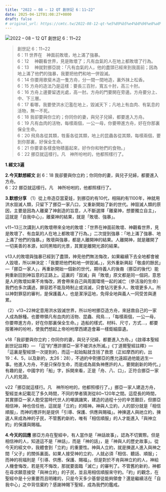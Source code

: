 ```yaml
---
title: "2022 – 08 – 12 QT 創世記 6：11~22"
date: 2025-04-12T01:08:27+0800
draft: false
# original_url: https://cmtc.tw/2022-08-12-qt-%e5%89%b5%e4%b8%96%e8%a8%98-6%ef%bc%9a1122
---
```


![2022 – 08 – 12 QT 創世記 6：11\~22](/images/qt.jpg  "2022 – 08 – 12 QT 創世記 6：11\~22")

> 創世記 6：11\~22  
> 6：11 世界在　神面前敗壞，地上滿了強暴。  
> 6：12 　神觀看世界，見是敗壞了；凡有血氣的人在地上都敗壞了行為。  
> 6：13 　神就對挪亞說：「凡有血氣的人，他的盡頭已經來到我面前；因為地上滿了他們的強暴，我要把他們和地一併毀滅。  
> 6：14 你要用歌斐木造一隻方舟，分一間一間地造，裏外抹上松香。  
> 6：15 方舟的造法乃是這樣：要長三百肘，寬五十肘，高三十肘。  
> 6：16 方舟上邊要留透光處，高一肘。方舟的門要開在旁邊。方舟要分上、中、下三層。  
> 6：17 看哪，我要使洪水氾濫在地上，毀滅天下；凡地上有血肉、有氣息的活物，無一不死。  
> 6：18 我卻要與你立約；你同你的妻，與兒子兒婦，都要進入方舟。  
> 6：19 凡有血肉的活物，每樣兩個，一公一母，你要帶進方舟，好在你那裏保全生命。  
> 6：20 飛鳥各從其類，牲畜各從其類，地上的昆蟲各從其類，每樣兩個，要到你那裏，好保全生命。  
> 6：21 你要拿各樣食物積蓄起來，好作你和牠們的食物。」  
> 6：22 挪亞就這樣行。凡　神所吩咐的，他都照樣行了。

**1.經文3遍**

**2.今天默想經文**
創 6：18 我卻要與你立約；你同你的妻，與兒子兒婦，都要進入方舟。  
6：22 挪亞就這樣行。凡　神所吩咐的，他都照樣行了。

**3.默想分享**
（1）從上帝造亞當夏娃，到挪亞約有10代，相隔約有1100年，神就用洪水毀滅人類，只留下了挪亞一家八口，又重新開始了新的世代。神毀滅人類的原因，主要是因為人離棄了神創造的旨意，人不斷選擇「離棄神，想要獨立自主」，這就是「自我中心」，離棄神的結果，就是「敗壞、強暴」。

v11\~13三次講到人的敗壞帶來全地的敗壞：「世界在神面前敗壞、神觀看世界，見是敗壞了、有血氣的人在地上都敗壞了行為。」二次提到強暴：「地上滿了強暴、地上滿了他們的強暴。」敗壞與強暴，都是人離開神的結果。人離開神，就是離開了一切美善的本源，如同黑暗的光景，其實是離開光源的結果。

v13人的敗壞與強暴已經到了盡頭，神見他們無法悔改，如果繼續下去全地都會被人毀壞，所以神決定：「我要把他們和地一併毀滅。」，另外重新興起「敬虔的餘民」—「挪亞一家人」，再重新開始一個新的世代，期待義人的後裔（挪亞的後代）能夠重新回到神旨意的正路上。這裏的「毀滅」與「敗壞」原文都是同一個詞，意思是人的敗壞如果不肯悔改，將會帶來自己與周圍環境一起的滅亡（參活潑的生命）我們也多次講過，罪惡若不能及時制止或消滅，只會玷污更多人、敗壞更多人。所以神對罪惡的審判，是保護義人，也是潔淨這地，免得全地與義人一同受苦與連累。

（2）v13\~22神定意用洪水毀滅世界，所以吩咐挪亞造方舟，來拯救自己的一家人成為餘種。也要帶領凡有血肉的活物、昆蟲、飛鳥…，「每樣兩個，一公一母，你要帶進方舟，好在你那裏保全生命。」造船的樣式、材料、尺寸，方式…，都要按著神的吩咐，使我們想起上帝吩咐摩西建造會幕一樣鉅細靡遺。

v18「我卻要與你立約；你同你的妻，與兒子兒婦，都要進入方舟。」《啟導本聖經創世記註釋》— 「這“約”應許挪亞一家不被洪水所滅。」《丁道爾聖經註釋》— 「這裏是聖經頭一次提到約，而這一起始點就含括了救恩（正如摩西的約，出19：4、5，以及新約，太26：28），不過約中對挪亞的應允遠超過他能逃生一事。他進入方舟，不是只保存生命，而是成為肩負神應許的人，要開創新的時代。」有趣的是，中國字的「船」字，拆開來看，正是「舟、八、口」，正符合挪亞一家八人的見證。

v22「挪亞就這樣行。凡　神所吩咐的，他都照樣行了。」挪亞一家人建造方舟，聖經並未記載花了多久時間，不同的學者猜測從80\~120年之間。這麼長的時間，其實挪亞一家人飽受當時代世人的嘲諷譏笑，建造的過程十分的辛苦艱巨，但挪亞相信神，神也信任他，這就是「立約」的精神。神與人立約，人的部分就是「相信順服」，而神的應許則是提供「引導、保護、供應與賜福」。神揀選人與祂立約，揀選人來成為神的子民，不管舊約新約，唯有「相信順服」的人才能進入「與神立約」的保護與賜福。

**4.今天的回應**
挪亞方舟在聖經中，有人當作是「神話故事」，認為不切實際。但是相信神的人，知道這不是「神話」，而是「神的話」，是「神與人的歷史故事」。從今天的經文中，我體會到「立約」的重要性。神與人立約，就是揀選人進入與神之間「父子」的關係裏面。如果人接受神的立約，人就必須「相信、聽話、順服」；而神的祝福則是「引導、供應、保護、賜福」。但是對於不肯與神立約的人，神給人機會悔改，若是死不悔改，那就要面臨「滅亡」的審判了。不管舊約新約，神都在尋求願意接受「與神立約」的子民，並且用相信順服來守約。「約」的觀念，在聖經中是十分重要而且明確的，只是今天多少基督徒能夠領會？還是繼續活在「自我中心」之中背信棄約？感謝神賜下聖經，成為我們的鑑戒。
